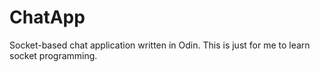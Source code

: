 # ChatApp
Socket-based chat application written in Odin. This is just for me to learn socket programming.
